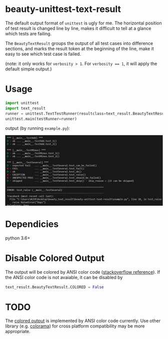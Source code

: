 # beauty-unittest-text-result
The default output format of `unittest` is ugly for me. The horizontal position of test result is changed line by line, makes it difficult to tell at a glance which tests are failing.  

The `BeautyTextResult` groups the output of all test cases into difference sections, and marks the result token at the beginning of the line, make it easy to see which test case is failed.

(note: it only works for `verbosity > 1`. For `verbosity == 1`, it will apply the default simple output.)

# Usage
```python
import unittest
import text_result
runner = unittest.TextTestRunner(resultclass=text_result.BeautyTextResult, verbosity=2)
unittest.main(testRunner=runner)
```

output (by running `example.py`):

![Alt text](./output.png "a title")


# Dependicies
python 3.6+

# Disable Colored Output
The output will be colored by ANSI color code ([stackoverflow reference](https://stackoverflow.com/a/287944)). If the ANSI color code is not avaiable, it can be disabled by
```python
text_result.BeautyTextResult.COLORED = False
``` 

# TODO
The [colored output](#disable-colored-output) is implemented by ANSI color code currently. Use other library (e.g. [colorama](https://pypi.org/project/colorama/)) for cross platform compatibility may be more appropriate.